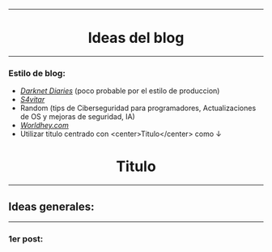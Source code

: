 ----
# <center>Ideas del blog</center>
----
### Estilo de blog:
- [_Darknet Diaries_](https://www.youtube.com/playlist?list=PLtN43kak3fFEEDNo0ks9QVKYfQpT2yUEo) (poco probable por el estilo de produccion)
- [_S4vitar_](https://www.youtube.com/@s4vitar)
- Random (tips de Ciberseguridad para programadores, Actualizaciones de OS y mejoras de seguridad, IA)
- [_Worldhey.com_](https://world.hey.com/dhh)
- Utilizar titulo centrado con \<center\>Titulo\</center\>
    como ↓
# <center>Titulo</center>

----
## Ideas generales:
----
### 1er post:



